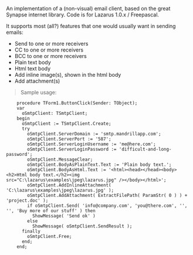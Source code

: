 An implementation of a (non-visual) email client, based on the great Synapse internet library. Code is for Lazarus 1.0.x / Freepascal.

It supports most (all?) features that one would usually want in sending emails:
  * Send to one or more receivers
  * CC to one or more receivers
  * BCC to one or more receivers
  * Plain text body
  * Html text body
  * Add inline image(s), shown in the html body
  * Add attachment(s)

> Sample usage:
```
    procedure TForm1.ButtonClick(Sender: TObject);
    var
      oSmtpClient: TSmtpClient;
    begin
      oSmtpClient := TSmtpClient.Create;
      try
        oSmtpClient.ServerDomain := 'smtp.mandrillapp.com';
        oSmtpClient.ServerPort := '587';
        oSmtpClient.ServerLoginUsername := 'me@here.com';
        oSmtpClient.ServerLoginPassword := 'difficult-and-long-password';
        oSmtpClient.MessageClear;
        oSmtpClient.BodyAsPlainText.Text := 'Plain body text.';
        oSmtpClient.BodyAsHtml.Text := '<html><head></head><body><h2>Html body text.</h2><img src="C:\lazarus\examples\jpeg\lazarus.jpg" /></body></html>';
        oSmtpClient.AddInlineAttachment( 'C:\lazarus\examples\jpeg\lazarus.jpg' );
        oSmtpClient.AddAttachment( ExtractFilePath( ParamStr( 0 ) ) + 'project.doc' );
        if oSmtpClient.Send( 'info@company.com', 'you@there.com', '', '', 'Buy more of our stuff' ) then
          ShowMessage( 'Send ok' )
        else
          ShowMessage( oSmtpClient.SendResult );
      finally
        oSmtpClient.Free;
      end;
    end;
```